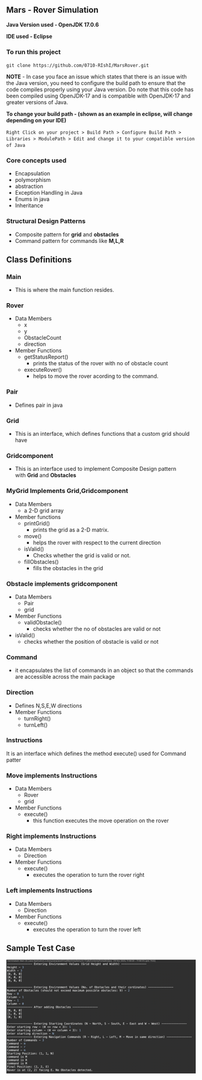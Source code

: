 # 

## Mars - Rover Simulation

**Java Version used - OpenJDK 17.0.6**

**IDE used - Eclipse**

### To run this project

`git clone https://github.com/0710-RIshI/MarsRover.git`

**NOTE** - In case you face an issue which states that there is an issue with the Java version, you need to configure the build path to ensure that the code compiles properly using your Java version. Do note that this code has been compiled using OpenJDK-17 and is compatible with OpenJDK-17 and greater versions of Java.

**To change your build path - (shown as an example in eclipse, will change depending on your IDE)**

`Right Click on your project > Build Path > Configure Build Path > Libraries > ModulePath > Edit and change it to your compatible version of Java`

### Core concepts used

- Encapsulation
- polymorphism
- abstraction
- Exception Handling in Java
- Enums in java
- Inheritance

### Structural Design Patterns

- Composite pattern for **grid** and **obstacles**
- Command pattern for commands like **M,L,R**

## Class Definitions

### Main

- This is where the main function resides.

### Rover

- Data Members
    - x
    - y
    - ObstacleCount
    - direction
- Member Functions
    - getStatusReport()
        - prints the status of the rover with no of obstacle count
    - executeRover()
        - helps to move the rover acording to the command.

### Pair

- Defines pair in java

### Grid

- This is an interface, which defines functions that a custom grid should have

### Gridcomponent

- This is an interface used to implement Composite Design pattern with **Grid** and **Obstacles**

### MyGrid Implements Grid,Gridcomponent

- Data Members
    - a 2-D grid array
- Member functions
    - printGrid()
        - prints the grid as a 2-D matrix.
    - move()
        - helps the rover with respect to the current direction
    - isValid()
        - Checks whether the grid is valid or not.
    - fillObstacles()
        - fills the obstacles in the grid

### Obstacle implements gridcomponent

- Data Members
    - Pair
    - grid
- Member Functions
    - validObstacle()
        - checks whether the no of obstacles are valid or not
- isValid()
    - checks whether the position of obstacle is valid or not

### Command

- it encapsulates the list of commands in an object so that the commands are accessible across the main package

### Direction

- Defines N,S,E,W directions
- Member Functions
    - turnRight()
    - turnLeft()

### Instructions

It is an interface which defines the method execute() used for Command patter

### Move implements Instructions

- Data Members
    - Rover
    - grid
- Member Functions
    - execute()
        - this function executes the move operation on the rover

### Right implements Instructions

- Data Members
    - Direction
- Member Functions
    - execute()
        - executes the operation to turn the rover right

### Left implements Instructions

- Data Members
    - Direction
- Member Functions
    - execute()
        - executes the operation to turn the rover left


## Sample Test Case

![Example Input](sampleImg/sample.png)
